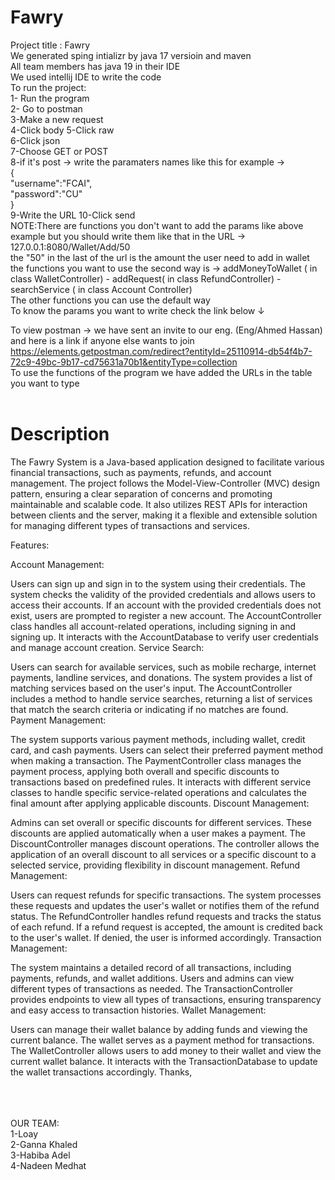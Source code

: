 # Fawry
Project title : Fawry<br>
We generated sping intializr by java 17 versioin and maven<br>
All team members has java 19 in their IDE<br>
We used intellij IDE to write the code<br>
To run the project:<br>
1- Run the program<br>
2- Go to postman<br>
3-Make a new request<br>
4-Click body
5-Click raw<br>
6-Click json<br>
7-Choose GET or POST<br>
8-if it's post -> write the paramaters names like this for example -> <br>
{<br>
  "username":"FCAI",<br>
  "password":"CU"<br>
}<br>
9-Write the URL
10-Click send
<br>
NOTE:There are functions you don't want to add the params like above example but you should write them like that in the URL -> 127.0.0.1:8080/Wallet/Add/50 <br>
the "50" in the last of the url is the amount the user need to add in wallet
<br>
the functions you want to use the second way is -> addMoneyToWallet ( in class WalletController) - addRequest( in class RefundController) - searchService ( in class Account Controller)
<br>
The other functions you can use the default way 
<br>
To know the params you want to write check the link below ↓

To view postman -> we have sent an invite to our eng. (Eng/Ahmed Hassan)
and here is a link if anyone else wants to join 
https://elements.getpostman.com/redirect?entityId=25110914-db54f4b7-72c9-49bc-9b17-cd75631a70b1&entityType=collection <br>
To use the functions of the program we have added the URLs in the table you want to type<br>
<br>


# Description
The Fawry System is a Java-based application designed to facilitate various financial transactions, such as payments, refunds, and account management. The project follows the Model-View-Controller (MVC) design pattern, ensuring a clear separation of concerns and promoting maintainable and scalable code. It also utilizes REST APIs for interaction between clients and the server, making it a flexible and extensible solution for managing different types of transactions and services.

Features:

Account Management:

Users can sign up and sign in to the system using their credentials. The system checks the validity of the provided credentials and allows users to access their accounts. If an account with the provided credentials does not exist, users are prompted to register a new account.
The AccountController class handles all account-related operations, including signing in and signing up. It interacts with the AccountDatabase to verify user credentials and manage account creation.
Service Search:

Users can search for available services, such as mobile recharge, internet payments, landline services, and donations. The system provides a list of matching services based on the user's input.
The AccountController includes a method to handle service searches, returning a list of services that match the search criteria or indicating if no matches are found.
Payment Management:

The system supports various payment methods, including wallet, credit card, and cash payments. Users can select their preferred payment method when making a transaction.
The PaymentController class manages the payment process, applying both overall and specific discounts to transactions based on predefined rules. It interacts with different service classes to handle specific service-related operations and calculates the final amount after applying applicable discounts.
Discount Management:

Admins can set overall or specific discounts for different services. These discounts are applied automatically when a user makes a payment.
The DiscountController manages discount operations. The controller allows the application of an overall discount to all services or a specific discount to a selected service, providing flexibility in discount management.
Refund Management:

Users can request refunds for specific transactions. The system processes these requests and updates the user's wallet or notifies them of the refund status.
The RefundController handles refund requests and tracks the status of each refund. If a refund request is accepted, the amount is credited back to the user's wallet. If denied, the user is informed accordingly.
Transaction Management:

The system maintains a detailed record of all transactions, including payments, refunds, and wallet additions. Users and admins can view different types of transactions as needed.
The TransactionController provides endpoints to view all types of transactions, ensuring transparency and easy access to transaction histories.
Wallet Management:

Users can manage their wallet balance by adding funds and viewing the current balance. The wallet serves as a payment method for transactions.
The WalletController allows users to add money to their wallet and view the current wallet balance. It interacts with the TransactionDatabase to update the wallet transactions accordingly.
Thanks,
<br>
<br>
<br>
<br>





OUR TEAM:<br>
1-Loay<br>
2-Ganna Khaled<br>
3-Habiba Adel<br>
4-Nadeen Medhat<br>

